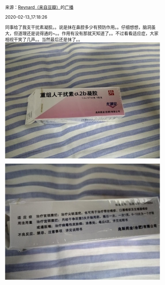 来源：[Reynard（来自豆瓣）](https://www.douban.com/people/2367590/)的[广播](https://www.douban.com/people/2367590/status/2808592563/)


2020-02-13_17:18:26


同事给了我支干扰素凝胶。。说是抹在鼻腔多少有预防作用。。仔细想想，脑洞虽大，但道理还是说得通的~。。作用有没有那就天知道了。。不过看看适应症，大家相视干笑了几声。。当然最后还是抹了。。
![](./pic/2020-02-13_17:18:26-Reynard的广播1.jpg)  

![](./pic/2020-02-13_17:18:26-Reynard的广播2.jpg)  

